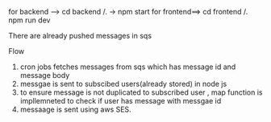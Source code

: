 for backend --> cd backend /. -> npm start
for frontend==> cd frontend /. npm run dev

There are already pushed messages in sqs

Flow
 1) cron jobs fetches messages from sqs which has message id and message body
 2) messgae is sent to subscibed users(already stored) in node js
 3) to ensure message is not duplicated to subscribed user , map function is impllemneted to check if user has message with messgae id
 4) messaage is sent using aws SES.
